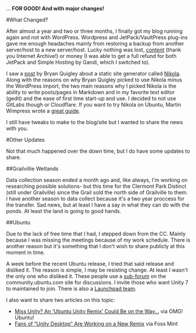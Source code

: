 <!--
.. title: And We Are Back...
.. slug: and-we-are-back
.. date: 2017-12-28 12:51:25 UTC-05:00
.. tags: wetlands, news, lessons-learned, ubuntu, open-science, workflow
.. category: 
.. link: 
.. description: Nov 2016 to Jan 2018 update as the blog was down for that long. This includes some lessons that I learned from running the blog on WordPress.
.. type: text
-->

... **FOR GOOD! And with major changes!**

#What Changed?

After almost a year and two or three months, I finally got my blog running again and not with WordPress. Wordpress and JetPack/VaultPress plug-ins gave me enough headaches mainly from restoring a backup from another server/host to a new server/host. Lucky nothing was lost, [content](https://web.archive.org/web/20161030014830/http://senseopenness.com:80/) (thank you Internet Archive!) or money (I was able to get a full refund for both JetPack and Simple Hosting by Gandi, which I switched to).

I saw a [post](https://bryanquigley.com/posts/converting/now-powered-by-gitlab-nikola-and-cloudflare.html) by Bryan Quigley about a static site generator called [Nikola](https://getnikola.com/). Along with the reasons on why Bryan Quigley picked to use Nikola minus the WordPress import, the two main reasons why I picked Nikola is the ability to write posts/pages in Markdown and in my favorite text editor (gedit) and the ease of first time start-up and use. I decided to not use GitLabs though or Cloudflare. If you want to try Nikola on Ubuntu, Martin Wimpress wrote a [great guide](https://flexion.org/posts/2015-11-installing-nikola-on-ubuntu/).

I still have tweaks to make to the blog/site but I wanted to share the news with you.

#Other Updates

Not that much happened over the down time, but I do have some updates to share.

##Grailvillie Wetlands

Data collection season ended a month ago and, like always, I'm working on researching possible solutions- but this time for the Clermont Park Distinct (still under Grailville) since the Grail sold the north side of Grailville to them.  I have another season to data collect because it's a two year proccess for the transfer. Sad news, but at least I have a say in what they can do with the ponds. At least the land is going to good hands.

##Ubuntu

Due to the lack of free time that I had, I stepped down from the CC. Mainly because I was missing the meetings because of my work schedule. There is another reason but it's something that I don't wish to share publicly at this moment in time.

A week before the recent Ubuntu release, I tried that said release and disliked it. The reason is simple, I may be resisting change. At least I wasn't the only one who disliked it. These people use a [sub-forum](https://community.ubuntu.com/c/desktop/ubuntu-unity-dev) on the community.ubuntu.com site for discussions. I invite those who want Unity 7 to maintained to join. There is also a [Launchpad team](https://launchpad.net/~unity7maintainers).

I also want to share two articles on this topic:

- [Miss Unity? An ‘Ubuntu Unity Remix’ Could Be on the Way…](http://www.omgubuntu.co.uk/2017/11/ubuntu-unity-remix) via OMG! Ubuntu!
- [Fans of “Unity Desktop” Are Working on a New Remix](https://www.fossmint.com/fans-of-unity-desktop-are-working-on-a-new-remix/) via Foss Mint

